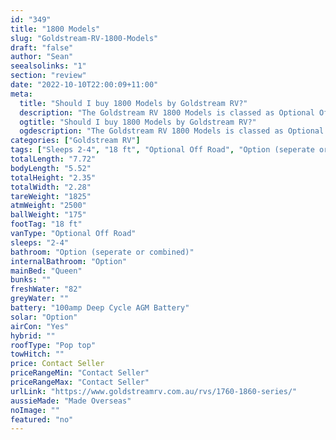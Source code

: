 ```yaml
---
id: "349"
title: "1800 Models"
slug: "Goldstream-RV-1800-Models"
draft: "false"
author: "Sean"
seealsolinks: "1"
section: "review"
date: "2022-10-10T22:00:09+11:00"
meta:
  title: "Should I buy 1800 Models by Goldstream RV?"
  description: "The Goldstream RV 1800 Models is classed as Optional Off Road, and sleeps 2-4 people. It is Made Overseas and comes in at 18 ft. It generally has Option (seperate or combined)."
  ogtitle: "Should I buy 1800 Models by Goldstream RV?"
  ogdescription: "The Goldstream RV 1800 Models is classed as Optional Off Road, and sleeps 2-4 people. It is Made Overseas and comes in at 18 ft. It generally has Option (seperate or combined)."
categories: ["Goldstream RV"]
tags: ["Sleeps 2-4", "18 ft", "Optional Off Road", "Option (seperate or combined)", "Pop top", "Price Unknown", "Made Overseas"]
totalLength: "7.72"
bodyLength: "5.52"
totalHeight: "2.35"
totalWidth: "2.28"
tareWeight: "1825"
atmWeight: "2500"
ballWeight: "175"
footTag: "18 ft"
vanType: "Optional Off Road"
sleeps: "2-4"
bathroom: "Option (seperate or combined)"
internalBathroom: "Option"
mainBed: "Queen"
bunks: ""
freshWater: "82"
greyWater: ""
battery: "100amp Deep Cycle AGM Battery"
solar: "Option"
airCon: "Yes"
hybrid: ""
roofType: "Pop top"
towHitch: ""
price: Contact Seller
priceRangeMin: "Contact Seller"
priceRangeMax: "Contact Seller"
urlLink: "https://www.goldstreamrv.com.au/rvs/1760-1860-series/"
aussieMade: "Made Overseas"
noImage: ""
featured: "no"
---
```


